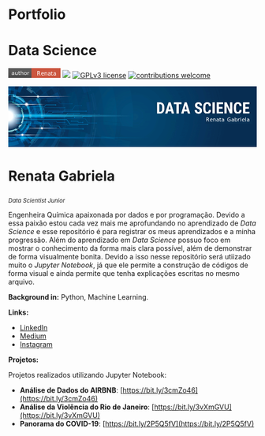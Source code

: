# Portfolio

# Data Science

[![author](author-renata-red.png)](https://www.linkedin.com/in/renata-rosa-96a309137/) [![](https://img.shields.io/badge/python-3.7+-blue.svg)](https://www.python.org/downloads/release/python-365/) [![GPLv3 license](https://img.shields.io/badge/License-GPLv3-blue.svg)](http://perso.crans.org/besson/LICENSE.html) [![contributions welcome](https://img.shields.io/badge/contributions-welcome-brightgreen.svg?style=flat)](https://github.com/renatagsr/Data-Science-na-Pratica)

<p align="center">
  <img src="banner.png" >
</p>

# Renata Gabriela
<sub>*Data Scientist Junior*</sub>

Engenheira Química apaixonada por dados e por programação. Devido a essa paixão estou cada vez mais me aprofundando no aprendizado de *Data Science* e esse repositório é para registrar os meus aprendizados e a minha progressão.
Além do aprendizado em *Data Science* possuo foco em mostrar o conhecimento da forma mais clara possível, além de demonstrar de forma visualmente bonita. Devido a isso nesse repositório será utiizado muito o *Jupyter Notebook*, já que ele permite a construção de códigos de forma visual e ainda permite que tenha explicações escritas no mesmo arquivo. 

**Background in:** Python, Machine Learning.

**Links:**
* [LinkedIn](https://www.linkedin.com/in/renata-rosa-96a309137/)
* [Medium](https://renata-gabriela98.medium.com/)
* [Instagram](https://www.instagram.com/renata_gsr/)

**Projetos:**

Projetos realizados utilizando Jupyter Notebook:

* **Análise de Dados do AIRBNB**: [https://bit.ly/3cmZo46](https://bit.ly/3cmZo46)
* **Análise da Violência do Rio de Janeiro**: [https://bit.ly/3vXmGVU](https://bit.ly/3vXmGVU)
* **Panorama do COVID-19**: [https://bit.ly/2P5Q5fV](https://bit.ly/2P5Q5fV)

